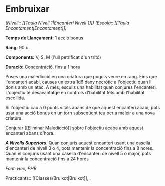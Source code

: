 # Embruixar

*(Nivell:: [[Taula Nivell 1|Encanteri Nivell 1]]) (Escola:: [[Taula Encantament|Encantament]])*

**Temps de Llançament:** 1 acció bonus

**Rang:** 90 u.

**Components:** V, S, M (l'ull petrificat d'un tritó)

**Duració:** Concentració, fins a 1 hora

Poses una maledicció en una criatura que puguis veure en rang. Fins que l'encanteri acabi, causes un extra 1d6 dany necròtic a l'objectiu quan li donis amb un atac. A més, esculls una habilitat quan conjures l'encanteri. L'objectiu té desavantatge en controls d'habilitat fets amb l'habilitat escollida.

Si l'objectiu cau a 0 punts vitals abans de que aquest encanteri acabi, pots usar una acció bonus en un torn subseqüent teu per a maleir a una nova criatura.

Conjurar [[Eliminar Maledicció]] sobre l'objectiu acaba amb aquest encanteri abans d'hora.

***A Nivells Superiors***. Quan conjuris aquest encanteri usant una casella d'encanteri de nivell 3 o 4, pots mantenir la concentració fins a 8 hores. Quan el conjuris usant una casella d'encanteri de nivell 5 o major, pots mantenir la concentració fins a 24 hores


*Font: Hex, PHB*



Practicants:: [[Classes/Bruixot|Bruixot]], ,